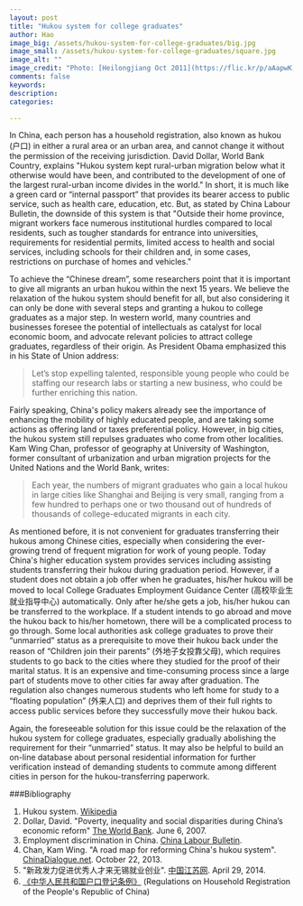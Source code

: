 ```yaml
---
layout: post
title: "Hukou system for college graduates"
author: Hao
image_big: /assets/hukou-system-for-college-graduates/big.jpg
image_small: /assets/hukou-system-for-college-graduates/square.jpg
image_alt: ""
image_credit: "Photo: [Heilongjiang Oct 2011](https://flic.kr/p/aAapwK) by [Remko Tanis](https://www.flickr.com/photos/remkotanis/) , licensed under [CC BY-ND-SA 2.0](https://creativecommons.org/licenses/by-nc-sa/2.0/) / Modified"
comments: false
keywords:
description:
categories:

---
```


In China, each person has a household registration, also known as hukou (户口) in either a rural area or an urban area, and cannot change it without the permission of the receiving jurisdiction. David Dollar, World Bank Country, explains "Hukou system kept rural-urban migration below what it otherwise would have been, and contributed to the development of one of the largest rural-urban income divides in the world." In short, it is much like a green card or “internal passport” that provides its bearer access to public service, such as health care, education, etc. But, as stated by China Labour Bulletin, the downside of this system is that "Outside their home province, migrant workers face numerous institutional hurdles compared to local residents, such as tougher standards for entrance into universities, requirements for residential permits, limited access to health and social services, including schools for their children and, in some cases, restrictions on purchase of homes and vehicles."


To achieve the “Chinese dream”, some researchers point that it is important to give all migrants an urban hukou within the next 15 years. We believe the relaxation of the hukou system should benefit for all, but also considering it can only be done with several steps and granting a hukou to college graduates as a major step. In western world, many countries and businesses foresee the potential of intellectuals as catalyst for local economic boom, and advocate relevant policies to attract college graduates, regardless of their origin. As President Obama emphasized this in his State of Union address:

>Let’s stop expelling talented, responsible young people who could be staffing our research labs or starting a new business, who could be further enriching this nation.

Fairly speaking, China's policy makers already see the importance of enhancing the mobility of highly educated people, and are taking some actions as offering land or taxes preferential policy. However, in big cities, the hukou system still repulses graduates who come from other localities. Kam Wing Chan, professor of geography at University of Washington, former consultant of urbanization and urban migration projects for the United Nations and the World Bank, writes:

>Each year, the numbers of migrant graduates who gain a local hukou in large cities like Shanghai and Beijing is very small, ranging from a few hundred to perhaps one or two thousand out of hundreds of thousands of college-educated migrants in each city.

As mentioned before, it is not convenient for graduates transferring their hukous among Chinese cities, especially when considering the ever-growing trend of frequent migration for work of young people. Today China's higher education system provides services including assisting students transferring their hukou during graduation period. However, if a student does not obtain a job offer when he graduates, his/her hukou will be moved to local College Graduates Employment Guidance Center (高校毕业生就业指导中心) automatically. Only after he/she gets a job, his/her hukou can be transferred to the workplace. If a student intends to go abroad and move the hukou back to his/her hometown, there will be a complicated process to go through. Some local authorities ask college graduates to prove their “unmarried” status as a prerequisite to move their hukou back under the reason of “Children join their parents” (外地子女投靠父母), which requires students to go back to the cities where they studied for the proof of their marital status. It is an expensive and time-consuming process since a large part of students move to other cities far away after graduation. The regulation also changes numerous students who left home for study to a “floating population” (外来人口) and deprives them of their full rights to access public services before they successfully move their hukou back.

Again, the foreseeable solution for this issue could be the relaxation of the hukou system for college graduates, especially gradually abolishing the requirement for their “unmarried” status. It may also be helpful to build an on-line database about personal residential information for further verification instead of demanding students to commute among different cities in person for the hukou-transferring paperwork. 


###Bibliography
1. Hukou system. [Wikipedia][1]
2. Dollar, David. "Poverty, inequality and social disparities during China’s economic reform" [The World Bank][2]. June 6, 2007.
3. Employment discrimination in China. [China Labour Bulletin][3].
3. Chan, Kam Wing. "A road map for reforming China's hukou system". [ChinaDialogue.net][4]. October 22, 2013.
4. "新政发力促进优秀人才来无锡就业创业". [中国江苏网][5]. April 29, 2014.
5. [《中华人民共和国户口登记条例》][6] (Regulations on Household Registration of the People's Republic of China)

[1]:http://en.wikipedia.org/wiki/hukou_system
[2]:http://econ.worldbank.org/external/default/main?pagePK=64165259&theSitePK=477872&piPK=64165421&menuPK=64166093&entityID=000016406_20070613095018 "paper on The World Bank"
[3]:http://www.clb.org.hk/en/view-resource-centre-content/110167#hukou
[4]:https://www.chinadialogue.net/article/show/single/en/6432-A-road-map-for-reforming-China-s-hukou-system "article on ChinaDialogue.net"
[5]:http://jsnews.jschina.com.cn/system/2014/04/29/020873979.shtml "article on www.jschina.com.cn"
[6]:http://www.npc.gov.cn/wxzl/gongbao/2000-12/10/content_5004332.htm
